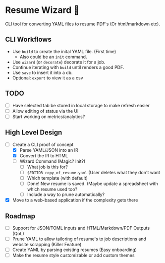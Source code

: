 # Resume Wizard 🧙

CLI tool for converting YAML files to resume PDF's (Or html/markdown etc).

## CLI Workflows
- Use `build` to create the inital YAML file. (First time)
    - Also could be an `init` command.
- Use `wizard` (or `decorate`) decorate it for a job.
- Continue iterating with `build` until renders a good PDF.
- Use `save` to insert it into a db.
- Optional: `export` to view it as a csv

## TODO
- [ ] Have selected tab be stored in local storage to make refresh easier
- [ ] Allow editing of status via the UI
- [ ] Start working on metrics/analytics?

## High Level Design
- [ ] Create a CLI proof of concept
    - [X] Parse YAML/JSON into an IR
    - [X] Convert the IR to HTML
    - [ ] Wizard Command (Magic? Init?) 
        - [ ] What job is this for?
        - [ ] `$EDITOR copy_of_resume.yaml` (User deletes what they don't want
        - [ ] Which template (with default)
        - [ ] Done! New resume is saved. (Maybe update a spreadsheet with which resume used too?
        - [ ] Include a way to prune automatically?
- [X] Move to a web-based application if the complexity gets there

## Roadmap
- [ ] Support for JSON/TOML inputs and HTML/Markdown/PDF Outputs (QoL)
- [ ] Prune YAML to allow tailoring of resume's to job descriptions and website scrapping (Killer Feature)
- [ ] Create YAML by parsing existing resumes (Easy onboarding)
- [ ] Make the resume style customizable or add custom themes

